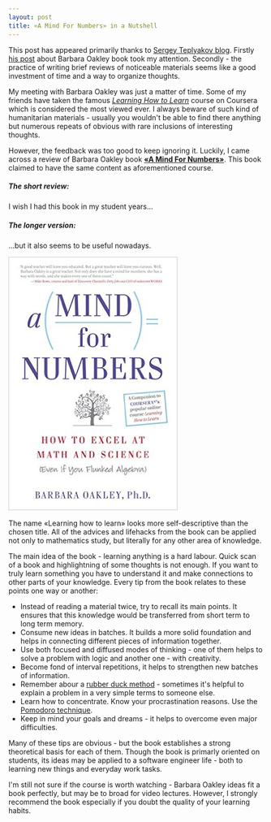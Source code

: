 ```yaml
---
layout: post
title: «A Mind For Numbers» in a Nutshell
---
```


This post has appeared primarily thanks to [Sergey Teplyakov blog](http://sergeyteplyakov.blogspot.ru/). Firstly [his post](http://sergeyteplyakov.blogspot.ru/2016/01/book-review-mind-for-numbers.html) about Barbara Oakley book took my attention. Secondly - the practice of writing brief reviews of noticeable materials seems like a good investment of time and a way to organize thoughts.

My meeting with Barbara Oakley was just a matter of time. Some of my friends have taken the famous *[Learning How to Learn](https://www.coursera.org/learn/learning-how-to-learn/home/info)* course on Coursera which is considered the most viewed ever. I always beware of such kind of humanitarian materials - usually you wouldn't be able to find there anything but numerous repeats of obvious with rare inclusions of interesting thoughts. 

However, the feedback was too good to keep ignoring it. Luckily, I came across a review of Barbara Oakley book **[«A Mind For Numbers»](http://www.amazon.com/Mind-For-Numbers-Science-Flunked-ebook)**. This book claimed to have the same content as aforementioned course.

<!--more-->

##### The short review:
I wish I had this book in my student years...

##### The longer version:
...but it also seems to be useful nowadays.

![The Book Cover](/public/img/posts/mind-for-numbers.jpg)

The name «Learning how to learn» looks more self-descriptive than the chosen title. All of the advices and lifehacks from the book can be applied not only to mathematics study, but literally for any other area of knowledge.

The main idea of the book - learning anything is a hard labour. Quick scan of a book and highlightning of some thoughts is not enough. If you want to truly learn something you have to understand it and make connections to other parts of your knowledge. Every tip from the book relates to these points one way or another:

- Instead of reading a material twice, try to recall its main points. It ensures that this knowledge would be transferred from short term to long term memory.
- Consume new ideas in batches. It builds a more solid foundation and helps in connecting different pieces of information together.
- Use both focused and diffused modes of thinking - one of them helps to solve a problem with logic and another one - with creativity.
- Become fond of interval repetitions, it helps to strengthen new batches of information.
- Remember abour a [rubber duck method](https://en.wikipedia.org/wiki/Rubber_duck_debugging) - sometimes it's helpful to explain a problem in a very simple terms to someone else.
- Learn how to concentrate. Know your procrastination reasons. Use the [Pomodoro technique](https://en.wikipedia.org/wiki/Pomodoro_Technique).
- Keep in mind your goals and dreams - it helps to overcome even major difficulties.

Many of these tips are obvious - but the book establishes a strong theoretical basis for each of them. Though the book is primarly oriented on students, its ideas may be applied to a software engineer life - both to learning new things and everyday work tasks.

I'm still not sure if the course is worth watching - Barbara Oakley ideas fit a book perfectly, but may be to broad for video lectures. However, I strongly recommend the book especially if you doubt the quality of your learning habits.